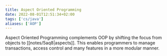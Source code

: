 ```yaml
---
title: Aspect Oriented Programming
date: 2022-08-01T12:51:34+02:00
tags: ['cs/java']
aliases: ['AOP']
---
```


Aspect Oriented Programming complements OOP by shifting the focus from objects
to [[notes/5aq8|aspects]]. This enables programmers to manage transactions, access control and
many features in a more modular manner.


